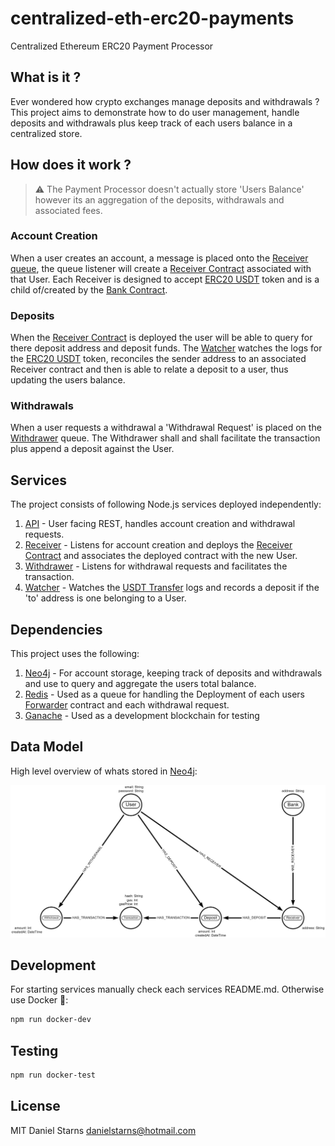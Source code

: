 # centralized-eth-erc20-payments

Centralized Ethereum ERC20 Payment Processor

## What is it ?

Ever wondered how crypto exchanges manage deposits and withdrawals ? This project aims to demonstrate how to do user management, handle deposits and withdrawals plus keep track of each users balance in a centralized store.

## How does it work ?

> ⚠ The Payment Processor doesn't actually store 'Users Balance' however its an aggregation of the deposits, withdrawals and associated fees.

### Account Creation

When a user creates an account, a message is placed onto the [Receiver queue](), the queue listener will create a [Receiver Contract](./contracts/contracts/Receiver.sol) associated with that User. Each Receiver is designed to accept [ERC20 USDT](https://tether.to/) token and is a child of/created by the [Bank Contract](./contracts/contracts/Bank.sol).

### Deposits

When the [Receiver Contract](./contracts/contracts/Receiver.sol) is deployed the user will be able to query for there deposit address and deposit funds. The [Watcher]() watches the logs for the [ERC20 USDT](https://tether.to/) token, reconciles the sender address to an associated Receiver contract and then is able to relate a deposit to a user, thus updating the users balance.

### Withdrawals

When a user requests a withdrawal a 'Withdrawal Request' is placed on the [Withdrawer]() queue. The Withdrawer shall and shall facilitate the transaction plus append a deposit against the User.

## Services

The project consists of following Node.js services deployed independently:

1. [API]() - User facing REST, handles account creation and withdrawal requests.
2. [Receiver]() - Listens for account creation and deploys the [Receiver Contract](./contracts/contracts/Receiver.sol) and associates the deployed contract with the new User.
3. [Withdrawer]() - Listens for withdrawal requests and facilitates the transaction.
4. [Watcher]() - Watches the [USDT Transfer](https://github.com/OpenZeppelin/openzeppelin-contracts/blob/master/contracts/token/ERC20/IERC20.sol#L75) logs and records a deposit if the 'to' address is one belonging to a User.

## Dependencies

This project uses the following:

1. [Neo4j]() - For account storage, keeping track of deposits and withdrawals and use to query and aggregate the users total balance.
2. [Redis]() - Used as a queue for handling the Deployment of each users [Forwarder]() contract and each withdrawal request.
3. [Ganache]() - Used as a development blockchain for testing

## Data Model

High level overview of whats stored in [Neo4j]():

![Data Model](./docs/images/data-model.png)

## Development

For starting services manually check each services README.md. Otherwise use Docker 🐳:

```bash
npm run docker-dev
```

## Testing

```bash
npm run docker-test
```

## License

MIT Daniel Starns danielstarns@hotmail.com
